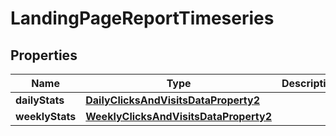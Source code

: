 

# LandingPageReportTimeseries


## Properties

| Name | Type | Description | Notes |
|------------ | ------------- | ------------- | -------------|
|**dailyStats** | [**DailyClicksAndVisitsDataProperty2**](DailyClicksAndVisitsDataProperty2.md) |  |  [optional] |
|**weeklyStats** | [**WeeklyClicksAndVisitsDataProperty2**](WeeklyClicksAndVisitsDataProperty2.md) |  |  [optional] |




